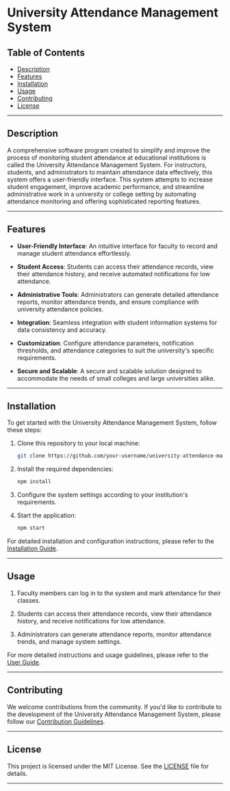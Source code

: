 # University Attendance Management System

## Table of Contents
- [Description](#description)
- [Features](#features)
- [Installation](#installation)
- [Usage](#usage)
- [Contributing](#contributing)
- [License](#license)

---

## Description

A comprehensive software program created to simplify and improve the process of monitoring student attendance at educational institutions is called the University Attendance Management System. For instructors, students, and administrators to maintain attendance data effectively, this system offers a user-friendly interface. This system attempts to increase student engagement, improve academic performance, and streamline administrative work in a university or college setting by automating attendance monitoring and offering sophisticated reporting features.

---

## Features

- **User-Friendly Interface**: An intuitive interface for faculty to record and manage student attendance effortlessly.

- **Student Access**: Students can access their attendance records, view their attendance history, and receive automated notifications for low attendance.

- **Administrative Tools**: Administrators can generate detailed attendance reports, monitor attendance trends, and ensure compliance with university attendance policies.

- **Integration**: Seamless integration with student information systems for data consistency and accuracy.

- **Customization**: Configure attendance parameters, notification thresholds, and attendance categories to suit the university's specific requirements.

- **Secure and Scalable**: A secure and scalable solution designed to accommodate the needs of small colleges and large universities alike.

---

## Installation

To get started with the University Attendance Management System, follow these steps:

1. Clone this repository to your local machine:
   ```bash
   git clone https://github.com/your-username/university-attendance-management.git
   ```

2. Install the required dependencies:
   ```bash
   npm install
   ```

3. Configure the system settings according to your institution's requirements.

4. Start the application:
   ```bash
   npm start
   ```

For detailed installation and configuration instructions, please refer to the [Installation Guide](docs/installation.md).

---

## Usage

1. Faculty members can log in to the system and mark attendance for their classes.

2. Students can access their attendance records, view their attendance history, and receive notifications for low attendance.

3. Administrators can generate attendance reports, monitor attendance trends, and manage system settings.

For more detailed instructions and usage guidelines, please refer to the [User Guide](docs/user-guide.md).

---

## Contributing

We welcome contributions from the community. If you'd like to contribute to the development of the University Attendance Management System, please follow our [Contribution Guidelines](CONTRIBUTING.md).

---

## License

This project is licensed under the MIT License. See the [LICENSE](LICENSE) file for details.

---

